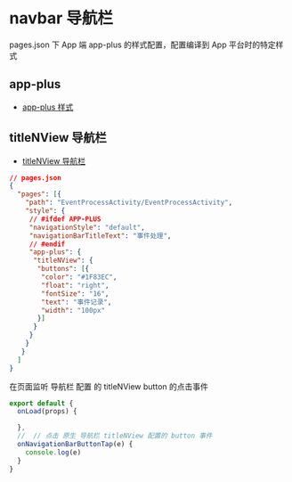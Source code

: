 # navbar 导航栏

pages.json 下 App 端 app-plus 的样式配置，配置编译到 App 平台时的特定样式

## app-plus

- [app-plus 样式](https://uniapp.dcloud.net.cn/collocation/pages.html#app-plus)

## titleNView 导航栏

- [titleNView 导航栏](https://uniapp.dcloud.net.cn/collocation/pages.html#app-titlenview)

``` json
// pages.json
{
  "pages": [{
    "path": "EventProcessActivity/EventProcessActivity",
    "style": {
     // #ifdef APP-PLUS
     "navigationStyle": "default",
     "navigationBarTitleText": "事件处理",
     // #endif
     "app-plus": {
      "titleNView": {
       "buttons": [{
        "color": "#1F83EC",
        "float": "right",
        "fontSize": "16",
        "text": "事件记录",
        "width": "100px"
       }]
      }
     }
    }
   }
  ]
}
```

在页面监听 导航栏 配置 的 titleNView button 的点击事件

``` js
export default {
  onLoad(props) {

  },
  //  // 点击 原生 导航栏 titleNView 配置的 button 事件
  onNavigationBarButtonTap(e) {
    console.log(e)
  }
}
```
